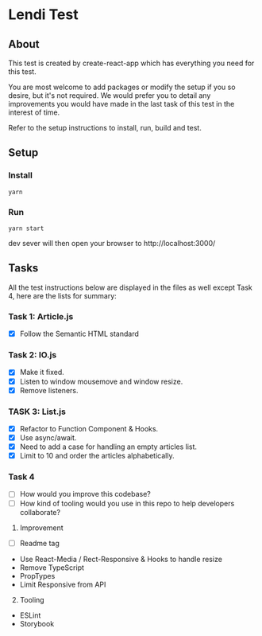 # Lendi Test

##  About
This test is created by create-react-app which has everything you need for this test.

You are most welcome to add packages or modify the setup if you so desire, but it's not required. We would prefer you to detail any improvements you would have made in the last task of this test in the interest of time.

Refer to the setup instructions to install, run, build and test.


## Setup
### Install
```
yarn
```

### Run
```
yarn start
```

dev sever will then open your browser to http://localhost:3000/

## Tasks

All the test instructions below are displayed in the files as well except Task 4, here are the lists for summary:

### Task 1: Article.js
- [x] Follow the Semantic HTML standard

### Task 2: IO.js
- [x] Make it fixed.
- [x] Listen to window mousemove and window resize.
- [x] Remove listeners.

### TASK 3: List.js
- [x] Refactor to Function Component & Hooks.
- [x] Use async/await.
- [x] Need to add a case for handling an empty articles list.
- [x] Limit to 10 and order the articles alphabetically.

### Task 4
- [ ] How would you improve this codebase?
- [ ] How kind of tooling would you use in this repo to help developers collaborate?

1. Improvement
- [ ] Readme tag
- Use React-Media / Rect-Responsive & Hooks to handle resize 
- Remove TypeScript
- PropTypes
- Limit Responsive from API 

2. Tooling
- ESLint
- Storybook
